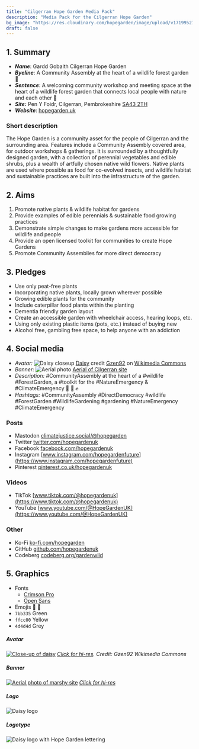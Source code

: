 ```yaml
---
title: "Cilgerran Hope Garden Media Pack"
description: "Media Pack for the Cilgerran Hope Garden"
bg_image: "https://res.cloudinary.com/hopegarden/image/upload/v1719952740/title-poppy.webp"
draft: false
---
```


## 1. Summary
- **_Name_**: Gardd Gobaith Cilgerran Hope Garden  
- **_Byeline_**: A Community Assembly at the heart of a wildlife forest garden 💚  
- **_Sentence_**: A welcoming community workshop and meeting space at the heart of a wildlife forest garden that connects local people with nature and each other 💚 
- **_Site:_** Pen Y Foidr, Cilgerran, Pembrokeshire [SA43 2TH]((https://w3w.co/present.purifier.canyons))
- **_Website_**: [hopegarden.uk](https://hopegarden.uk/)  
### Short description  
The Hope Garden is a community asset for the people of Cilgerran and the surrounding area. Features include a Community Assembly covered area, for outdoor workshops & gatherings. It is surrounded by a thoughtfully designed garden, with a collection of perennial vegetables and edible shrubs, plus a wealth of artfully chosen native wild flowers. Native plants are used where possible as food for co-evolved insects, and wildlife habitat and sustainable practices are built into the infrastructure of the garden.
## 2. Aims
1. Promote native plants & wildlife habitat for gardens
2. Provide examples of edible perennials & sustainable food growing practices
3. Demonstrate simple changes to make gardens more accessible for wildlife and people
4. Provide an open licensed toolkit for communities to create Hope Gardens
5. Promote Community Assemblies for more direct democracy
## 3. Pledges 
- Use only peat-free plants
- Incorporating native plants, locally grown wherever possible
- Growing edible plants for the community
- Include caterpillar food plants within the planting
- Dementia friendly garden layout
- Create an accessible garden with wheelchair access, hearing loops, etc. 
- Using only existing plastic items (pots, etc.) instead of buying new
- Alcohol free, gambling free space, to help anyone with an addiction
## 4. Social media
- _Avatar:_ ![Daisy closeup](https://res.cloudinary.com/hopegarden/image/upload/f_auto,h_40/v1720377562/190827-daisy-Gzen92.webp) [Daisy](https://res.cloudinary.com/hopegarden/image/upload/v1720377562/190827-daisy-Gzen92.webp) credit [Gzen92](https://commons.wikimedia.org/wiki/User:Gzen92) on [Wikimedia Commons](https://commons.wikimedia.org/wiki/File:P%C3%A2querette_(Bellis_perennis)_(2).jpg)
- _Banner:_ ![Aerial photo](https://res.cloudinary.com/hopegarden/image/upload/f_auto,w_40/v1720378407/240224-aerial-wide-169.webp) [Aerial of Cilgerran site](https://res.cloudinary.com/hopegarden/image/upload/v1720378407/240224-aerial-wide-169.webp)
- _Description:_ #CommunityAssembly at the heart of a #wildlife #ForestGarden, a #toolkit for the #NatureEmergency & #ClimateEmergency  💚 🌳 ✊
- _Hashtags:_ #CommunityAssembly #DirectDemocracy #wildlife #ForestGarden #WildlifeGardening #gardening #NatureEmergency #ClimateEmergency
### Posts
- Mastodon [climatejustice.social/@hopegarden](https://climatejustice.social/@hopegarden)
- Twitter [twitter.com/hopegardenuk](https://twitter.com/hopegardenuk)
- Facebook [facebook.com/hopegardenuk](https://facebook.com/hopegardenuk)
- Instagram [www.instagram.com/hopegardenfuture](https://www.instagram.com/hopegardenfuture)
- Pinterest [pinterest.co.uk/hopegardenuk](https://pinterest.co.uk/hopegardenuk)
### Videos
- TikTok [www.tiktok.com/@hopegardenuk](https://www.tiktok.com/@hopegardenuk)
- YouTube [www.youtube.com/@HopeGardenUK](https://www.youtube.com/@HopeGardenUK)
### Other
- Ko-Fi [ko-fi.com/hopegarden](https://ko-fi.com/hopegarden)
- GitHub [github.com/hopegardenuk](https://github.com/hopegardenuk)
- Codeberg [codeberg.org/gardenwild](https://codeberg.org/gardenwild)
## 5. Graphics
- Fonts
    - [Crimson Pro](https://fonts.google.com/specimen/Crimson+Pro?query=crimson+pro0)
    - [Open Sans](https://fonts.google.com/specimen/Open+Sans?query=open+sans)
- Emojis 🌻 🌳 
- `7bb335` Green
- `ffcc00` Yellow
- `4d4d4d` Grey 
##### Avatar
[![Close-up of daisy](https://res.cloudinary.com/hopegarden/image/upload/w_240//v1720377562/190827-daisy-Gzen92.webp)](https://res.cloudinary.com/hopegarden/image/upload/v1720377562/190827-daisy-Gzen92.webp)
*[Click for hi-res]([https://res.cloudinary.com/hopegarden/image/upload/v1720377562/190827-daisy-Gzen92.webp](https://res.cloudinary.com/hopegarden/image/upload/v1720377562/190827-daisy-Gzen92.webp)). Credit: Gzen92 Wikimedia Commons*
##### Banner
[![Aerial photo of marshy site](https://res.cloudinary.com/hopegarden/image/upload/w_400/v1720378407/240224-aerial-wide-169.webp)](https://res.cloudinary.com/hopegarden/image/upload/v1720378407/240224-aerial-wide-169.webp)
_[Click for hi-res](https://res.cloudinary.com/hopegarden/image/upload/v1720378407/240224-aerial-wide-169.webp)_
##### Logo
![Daisy logo](https://res.cloudinary.com/hopegarden/image/upload/v1719952233/logo.svg)
##### Logotype
![Daisy logo with Hope Garden lettering](https://res.cloudinary.com/hopegarden/image/upload/v1720888897/logotype.svg)
<!-- ## History  
Original idea was for a show garden at RHS Hampton Court, bringing direct democracy to discuss nature emergency to the heart of the horticultural establishment.  
### Community Assembly  
3 pillars:
1. Radical inclusivity
2. Active listening
3. Trust the process
### Definitions
- What is a forest garden?
- What is a Community Assembly?
- What is a wildlife garden?
 -->

